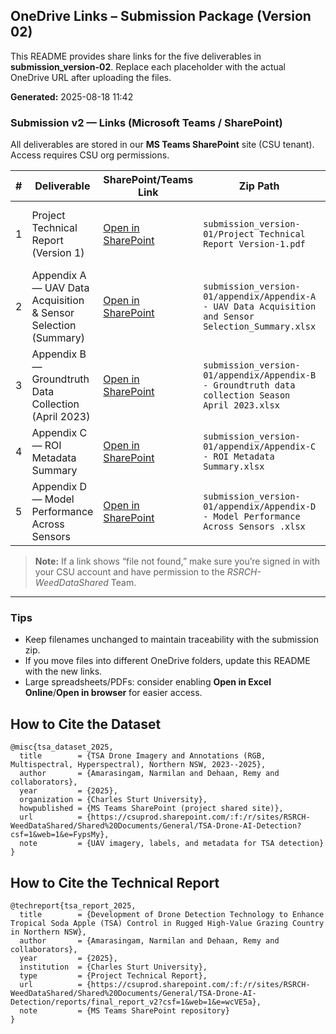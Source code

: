 ## OneDrive Links – Submission Package (Version 02)


This README provides share links for the five deliverables in **submission_version-02**.
Replace each placeholder with the actual OneDrive URL after uploading the files.

**Generated:** 2025-08-18 11:42 

### Submission v2 — Links (Microsoft Teams / SharePoint)

All deliverables are stored in our **MS Teams SharePoint** site (CSU tenant). Access requires CSU org permissions.

| # | Deliverable | SharePoint/Teams Link | Zip Path | Notes |
|---:|---|---|---|---|
| 1 | Project Technical Report (Version 1) | [Open in SharePoint](https://csuprod.sharepoint.com/:f:/r/sites/RSRCH-WeedDataShared/Shared%20Documents/General/TSA-Drone-AI-Detection/reports/final_report_v2?csf=1&web=1&e=wcVE5a) | `submission_version-01/Project Technical Report Version-1.pdf` | Main report summarizing methodology, data, and results. |
| 2 | Appendix A — UAV Data Acquisition & Sensor Selection (Summary) | [Open in SharePoint](https://csuprod.sharepoint.com/:x:/r/sites/RSRCH-WeedDataShared/Shared%20Documents/General/TSA-Drone-AI-Detection/reports/appendix/Appendix-A%20-%20UAV%20Data%20Acquisition%20and%20Sensor%20Selection_Summary.xlsx?d=wc2b6d94fe300475b99f1e166cde1bb58&csf=1&web=1&e=HN2raV) | `submission_version-01/appendix/Appendix-A - UAV Data Acquisition and Sensor Selection_Summary.xlsx` | Platforms, flight params, and sensor choices. |
| 3 | Appendix B — Groundtruth Data Collection (April 2023) | [Open in SharePoint](https://csuprod.sharepoint.com/:x:/r/sites/RSRCH-WeedDataShared/Shared%20Documents/General/TSA-Drone-AI-Detection/reports/appendix/Appendix-B%20-%20Groundtruth%20data%20collection%20Season%20April%202023.xlsx?d=w339f7435e28347a98c2226c35771a021&csf=1&web=1&e=IGE7Oc) | `submission_version-01/appendix/Appendix-B - Groundtruth data collection Season April 2023.xlsx` | Sampling log and metadata. |
| 4 | Appendix C — ROI Metadata Summary | [Open in SharePoint](https://csuprod.sharepoint.com/:x:/r/sites/RSRCH-WeedDataShared/Shared%20Documents/General/TSA-Drone-AI-Detection/reports/appendix/Appendix-C%20-%20ROI%20Metadata%20Summary.xlsx?d=wa81607170e7f4e98b37f50446a427319&csf=1&web=1&e=qJDoid) | `submission_version-01/appendix/Appendix-C - ROI Metadata Summary.xlsx` | Per-ROI spatial extents and attributes. |
| 5 | Appendix D — Model Performance Across Sensors | [Open in SharePoint](https://csuprod.sharepoint.com/:x:/r/sites/RSRCH-WeedDataShared/Shared%20Documents/General/TSA-Drone-AI-Detection/reports/appendix/Appendix-D%20-%20Model%20Performance%20Across%20Sensors%20.xlsx?d=w08d8114bfff44d4f8f6a2bddc827906b&csf=1&web=1&e=FIKYuQ) | `submission_version-01/appendix/Appendix-D - Model Performance Across Sensors .xlsx` | Cross-sensor performance tables and metrics. |

> **Note:** If a link shows “file not found,” make sure you’re signed in with your CSU account and have permission to the *RSRCH-WeedDataShared* Team.


---
### Tips
- Keep filenames unchanged to maintain traceability with the submission zip.
- If you move files into different OneDrive folders, update this README with the new links.
- Large spreadsheets/PDFs: consider enabling **Open in Excel Online**/**Open in browser** for easier access.

## How to Cite the Dataset

```
@misc{tsa_dataset_2025,
  title        = {TSA Drone Imagery and Annotations (RGB, Multispectral, Hyperspectral), Northern NSW, 2023--2025},
  author       = {Amarasingam, Narmilan and Dehaan, Remy and collaborators},
  year         = {2025},
  organization = {Charles Sturt University},
  howpublished = {MS Teams SharePoint (project shared site)},
  url          = {https://csuprod.sharepoint.com/:f:/r/sites/RSRCH-WeedDataShared/Shared%20Documents/General/TSA-Drone-AI-Detection?csf=1&web=1&e=FypsMy},
  note         = {UAV imagery, labels, and metadata for TSA detection}
}

```
## How to Cite the Technical Report
```
@techreport{tsa_report_2025,
  title        = {Development of Drone Detection Technology to Enhance Tropical Soda Apple (TSA) Control in Rugged High-Value Grazing Country in Northern NSW},
  author       = {Amarasingam, Narmilan and Dehaan, Remy and collaborators},
  year         = {2025},
  institution  = {Charles Sturt University},
  type         = {Project Technical Report},
  url          = {https://csuprod.sharepoint.com/:f:/r/sites/RSRCH-WeedDataShared/Shared%20Documents/General/TSA-Drone-AI-Detection/reports/final_report_v2?csf=1&web=1&e=wcVE5a},
  note         = {MS Teams SharePoint repository}
}

```
